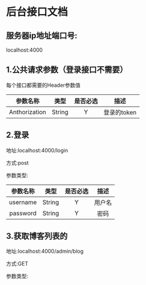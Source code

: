 # 后台接口文档

## 服务器ip地址端口号:

localhost:4000

## 1.公共请求参数（登录接口不需要）

每个接口都需要的Header参数值

|   参数名称    |  类型  | 是否必选 |    描述     |
| :-----------: | :----: | :------: | :---------: |
| Anthorization | String |    Y     | 登录的token |

## 2.登录

地址:localhost:4000/login

方式:post

参数类型:

| 参数名称 |  类型  | 是否必选 |  描述  |
| :------: | :----: | :------: | :----: |
| username | String |    Y     | 用户名 |
| password | String |    Y     |  密码  |

## 3.获取博客列表的
地址:localhost:4000/admin/blog

方式:GET

参数类型:

